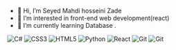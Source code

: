 - 👋 Hi, I’m Seyed Mahdi hosseini Zade
- 👀 I’m interested in front-end web development(react)
- 🌱 I’m currently learning Database .

![C#](https://img.shields.io/badge/c%23-%23239120.svg?logo=c-sharp&logoColor=white&style=for-the-badge)
![CSS3](https://img.shields.io/badge/css3-%231572B6.svg?logo=css3&logoColor=white&style=for-the-badge)
![HTML5](https://img.shields.io/badge/html5-%23E34F26.svg?logo=html5&logoColor=white&style=for-the-badge)
![Python](https://img.shields.io/badge/python-3670A0?logo=python&logoColor=ffdd54&style=for-the-badge)
![React](https://img.shields.io/badge/react-%2320232a.svg?logo=react&logoColor=%2361DAFB&style=for-the-badge)
![Git](https://img.shields.io/badge/git-%23F05033.svg?logo=git&logoColor=white&style=for-the-badge)
![Git](https://img.shields.io/badge/git-%23F05033.svg?logo=git&logoColor=white&style=for-the-badge)
